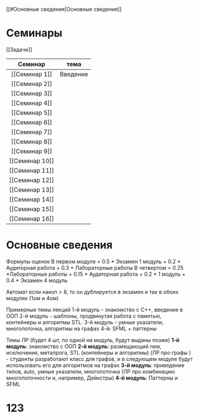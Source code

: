[[#Основные сведения|Основные сведения]] 

# Семинары
[[Задачи]]

|    Семинар     |   тема   |
|:--------------:|:--------:|
| [[Семинар 1]]  | Введение |
| [[Семинар 2]]  |          |
| [[Семинар 3]]  |          |
| [[Семинар 4]]  |          |
| [[Семинар 5]]  |          |
| [[Семинар 6]]  |          |
| [[Семинар 7]]  |          |
| [[Семинар 8]]  |          |
| [[Семинар 9]]  |          |
| [[Семинар 10]] |          |
| [[Семинар 11]] |          |
| [[Семинар 12]] |          |
| [[Семинар 13]] |          |
| [[Семинар 14]] |          |
| [[Семинар 15]] |          |
| [[Семинар 16]] |          |


# Основные сведения 

Формулы оценок
В первом модуле = 0.5 * Экзамен 1 модуль + 0.2 * Аудиторная работа + 0.3 * Лабораторные работы
В четвертом = 0.25 *Лабораторные работы + 0.15 * Аудиторная работа + 0.2 *  1 модуль + 0.4 * Экзамен  4 модуль

Автомат
если накоп > 8, то он дублируется в экзамен
и так в обоих модулях (1ом и 4ом)

Примерные темы лекций
1-й модуль - знакомство с С++, введение в ООП
2-й модуль - шаблоны,  продвинутая работа с памятью,   контейнеры и алгоритмы STL.
3-й модуль - умные указатели, многопоточка, алгоритмы на графах
4-й: SFML + паттерны


Темы ЛР (будет 4 шт, по одной на модуль, будут выданы позже)
**1-й модуль**: знакомство с ООП
**2-й модуль**: размещающий new, исключения, метапрога, STL (контейнеры и алгоритмы) (ЛР про графы ) - студенты разработают класс для графов, и в следующем модуле будут использовать его для алгоритмов на графах
**3-й модуль**: приведение типов, auto, умные указатели, многопоточка (ЛР про  комбинацию многопоточности и, например, Дейкстры) 
**4-й модуль**: Паттерны и SFML 
# 123
